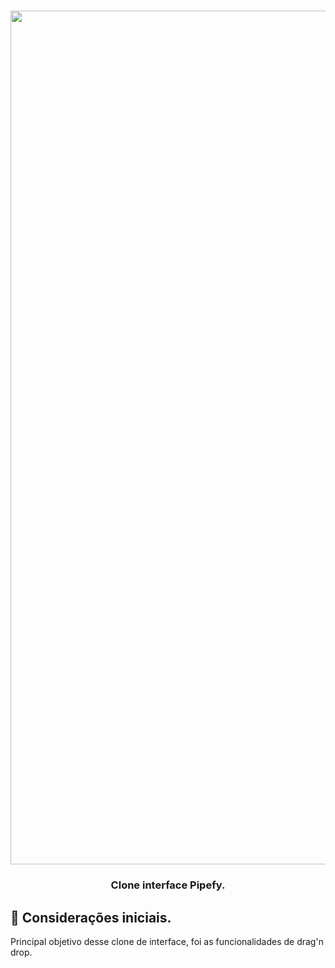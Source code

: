 <h1 align="center">
  <img alt="ergfy" title="ergfy" src="https://i.ibb.co/zbsnpsj/ergfy.png" width="1366px" />
</h1>

<h3 align="center">
  Clone interface Pipefy.
</h3>

## 🚀 Considerações iniciais.

Principal objetivo desse clone de interface, foi as funcionalidades de drag'n drop.

